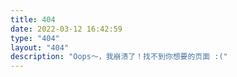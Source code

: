 ```yaml
---
title: 404
date: 2022-03-12 16:42:59
type: "404"
layout: "404"
description: "Oops～，我崩溃了！找不到你想要的页面 :("
---
```

